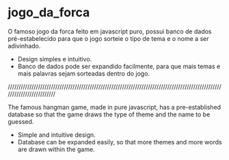 # jogo_da_forca

O famoso jogo da forca feito em javascript puro, possui banco de dados pré-estabelecido para que o jogo sorteie o tipo de tema e o nome a ser adivinhado.
- Design simples e intuitivo.
- Banco de dados pode ser expandido facilmente, para que mais temas e mais palavras sejam sorteadas dentro do jogo.

/////////////////////////////////////////////////////////////////////////////////////////////////////////////////////////

The famous hangman game, made in pure javascript, has a pre-established database so that the game draws the type of theme and the name to be guessed.
- Simple and intuitive design.
- Database can be expanded easily, so that more themes and more words are drawn within the game.
